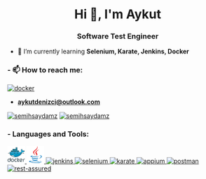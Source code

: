 <h1 align="center">Hi 👋, I'm Aykut</h1>
<h3 align="center">Software Test Engineer</h3>

- 🌱 I’m currently learning **Selenium, Karate, Jenkins, Docker**

<h3 align="left">- 📫 How to reach me:</h3>

 <a href="https://www.outlook.live.com/" target="_blank"> <img src="https://brandlogos.net/wp-content/uploads/2020/03/Microsoft-Outlook-logo.png" alt="docker" width="40" height="40"/> </a> 
 - **aykutdenizci@outlook.com**
 <p align="left">

 <a href="https://aykutdenizci.medium.com" target="blank"><img align="center" src="https://seeklogo.com/images/M/medium-logo-93CDCF6451-seeklogo.com.png" alt="semihsaydamz" height="30" width="40" /></a>
 <a href="https://www.linkedin.com/in/aykut-denizci" target="blank"><img align="center" src="https://cdn-icons-png.flaticon.com/512/174/174857.png" alt="semihsaydamz" height="30" width="40" /></a>
</p>


<h3 align="left">- Languages and Tools:</h3>
<p align="left"> 
<a href="https://www.docker.com/" target="_blank"> <img src="https://raw.githubusercontent.com/devicons/devicon/master/icons/docker/docker-original-wordmark.svg" alt="docker" width="40" height="40"/> </a> 
<a href="https://www.java.com" target="_blank"> <img src="https://raw.githubusercontent.com/devicons/devicon/master/icons/java/java-original.svg" alt="java" width="40" height="40"/> </a> 
<a href="https://www.jenkins.io" target="_blank"> <img src="https://www.vectorlogo.zone/logos/jenkins/jenkins-icon.svg" alt="jenkins" width="40" height="40"/> </a> 
<a href="https://www.selenium.dev" target="_blank"> <img src="https://raw.githubusercontent.com/detain/svg-logos/780f25886640cef088af994181646db2f6b1a3f8/svg/selenium-logo.svg" alt="selenium" width="40" height="40"/> </a> 
<a href="https://github.com/karatelabs/karate" target="_blank"> <img src="https://upload.wikimedia.org/wikipedia/commons/thumb/f/f7/Karate_software_logo.svg/1200px-Karate_software_logo.svg.png" alt="karate" width="40" height="40"/> </a> 
<a href="https://appium.io/" target="_blank"> <img src="https://w7.pngwing.com/pngs/372/674/png-transparent-appium-test-automation-software-testing-selenium-calabash-purple-violet-text.png" alt="appium" width="40" height="40"/> </a>  
<a href="https://www.postman.com/" target="_blank"> <img src="https://www.pngkit.com/png/detail/866-8665831_the-postman-logo-is-available-in-png-svg.png" alt="postman" width="40" height="40"/> </a> <a href="https://rest-assured.io/" target="_blank"> <img src="https://www.entrofi.net/wp-content/uploads/2020/01/rest-assured-logo.png" alt="rest-assured" width="40" height="40"/> </a>
</p>
